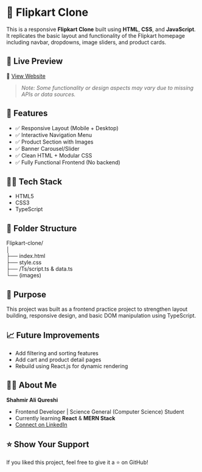 # 🛒 Flipkart Clone

This is a responsive **Flipkart Clone** built using **HTML**, **CSS**, and **JavaScript**. It replicates the basic layout and functionality of the Flipkart homepage including navbar, dropdowns, image sliders, and product cards.


## 📸 Live Preview

🚀 [View Website](https://shahmiraliqureshii.github.io/Flipkart-clone/)  
> _Note: Some functionality or design aspects may vary due to missing APIs or data sources._


## 📌 Features

- ✅ Responsive Layout (Mobile + Desktop)
- ✅ Interactive Navigation Menu
- ✅ Product Section with Images
- ✅ Banner Carousel/Slider
- ✅ Clean HTML + Modular CSS
- ✅ Fully Functional Frontend (No backend)


## 🧑‍💻 Tech Stack

- HTML5  
- CSS3  
- TypeScript


## 📂 Folder Structure

Flipkart-clone/<br>
│<br>
├── index.html<br>
├── style.css<br>
├── /Ts/script.ts & data.ts <br>
└── (images)


## 🎯 Purpose

This project was built as a frontend practice project to strengthen layout building, responsive design, and basic DOM manipulation using TypeScript.


## 📈 Future Improvements

- Add filtering and sorting features
- Add cart and product detail pages
- Rebuild using React.js for dynamic rendering


## 🙋‍♂️ About Me

**Shahmir Ali Qureshi**  
- Frontend Developer | Science General (Computer Science) Student  
- Currently learning **React** & **MERN Stack**  
- [Connect on LinkedIn](https://www.linkedin.com/in/shahmiraliqureshii)


## ⭐️ Show Your Support

If you liked this project, feel free to give it a ⭐️ on GitHub!
